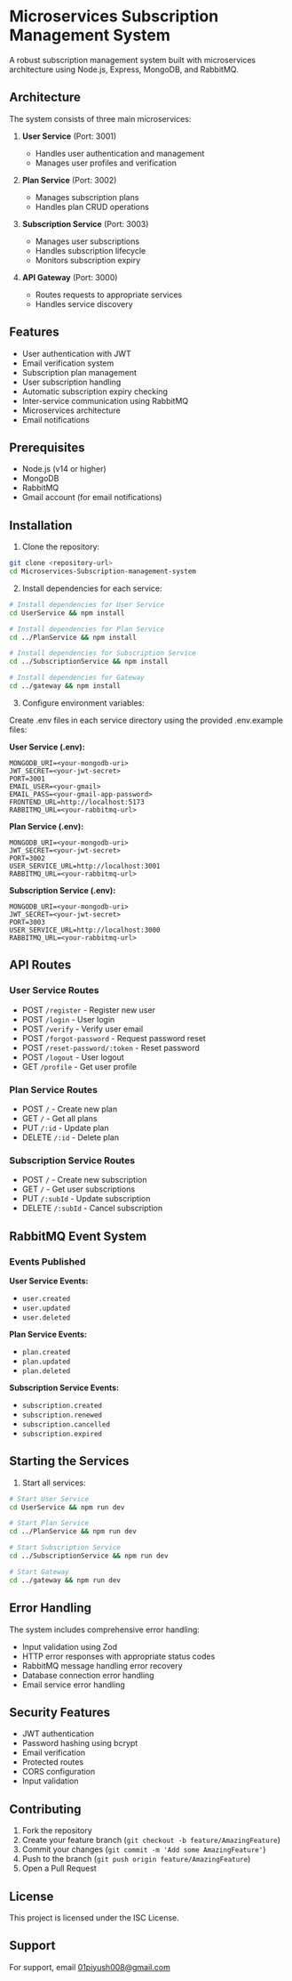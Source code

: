 # Microservices Subscription Management System

A robust subscription management system built with microservices architecture using Node.js, Express, MongoDB, and RabbitMQ.

## Architecture

The system consists of three main microservices:

1. **User Service** (Port: 3001)
   - Handles user authentication and management
   - Manages user profiles and verification

2. **Plan Service** (Port: 3002)
   - Manages subscription plans
   - Handles plan CRUD operations

3. **Subscription Service** (Port: 3003)
   - Manages user subscriptions
   - Handles subscription lifecycle
   - Monitors subscription expiry

4. **API Gateway** (Port: 3000)
   - Routes requests to appropriate services
   - Handles service discovery

## Features

- User authentication with JWT
- Email verification system
- Subscription plan management
- User subscription handling
- Automatic subscription expiry checking
- Inter-service communication using RabbitMQ
- Microservices architecture
- Email notifications

## Prerequisites

- Node.js (v14 or higher)
- MongoDB
- RabbitMQ
- Gmail account (for email notifications)

## Installation

1. Clone the repository:
```bash
git clone <repository-url>
cd Microservices-Subscription-management-system
```

2. Install dependencies for each service:
```bash
# Install dependencies for User Service
cd UserService && npm install

# Install dependencies for Plan Service
cd ../PlanService && npm install

# Install dependencies for Subscription Service
cd ../SubscriptionService && npm install

# Install dependencies for Gateway
cd ../gateway && npm install
```

3. Configure environment variables:

Create .env files in each service directory using the provided .env.example files:

**User Service (.env):**
```env
MONGODB_URI=<your-mongodb-uri>
JWT_SECRET=<your-jwt-secret>
PORT=3001
EMAIL_USER=<your-gmail>
EMAIL_PASS=<your-gmail-app-password>
FRONTEND_URL=http://localhost:5173
RABBITMQ_URL=<your-rabbitmq-url>
```

**Plan Service (.env):**
```env
MONGODB_URI=<your-mongodb-uri>
JWT_SECRET=<your-jwt-secret>
PORT=3002
USER_SERVICE_URL=http://localhost:3001
RABBITMQ_URL=<your-rabbitmq-url>
```

**Subscription Service (.env):**
```env
MONGODB_URI=<your-mongodb-uri>
JWT_SECRET=<your-jwt-secret>
PORT=3003
USER_SERVICE_URL=http://localhost:3000
RABBITMQ_URL=<your-rabbitmq-url>
```

## API Routes

### User Service Routes
- POST `/register` - Register new user
- POST `/login` - User login
- POST `/verify` - Verify user email
- POST `/forgot-password` - Request password reset
- POST `/reset-password/:token` - Reset password
- POST `/logout` - User logout
- GET `/profile` - Get user profile

### Plan Service Routes
- POST `/` - Create new plan
- GET `/` - Get all plans
- PUT `/:id` - Update plan
- DELETE `/:id` - Delete plan

### Subscription Service Routes
- POST `/` - Create new subscription
- GET `/` - Get user subscriptions
- PUT `/:subId` - Update subscription
- DELETE `/:subId` - Cancel subscription

## RabbitMQ Event System

### Events Published

**User Service Events:**
- `user.created`
- `user.updated`
- `user.deleted`

**Plan Service Events:**
- `plan.created`
- `plan.updated`
- `plan.deleted`

**Subscription Service Events:**
- `subscription.created`
- `subscription.renewed`
- `subscription.cancelled`
- `subscription.expired`

## Starting the Services

1. Start all services:

```bash
# Start User Service
cd UserService && npm run dev

# Start Plan Service
cd ../PlanService && npm run dev

# Start Subscription Service
cd ../SubscriptionService && npm run dev

# Start Gateway
cd ../gateway && npm run dev
```

## Error Handling

The system includes comprehensive error handling:
- Input validation using Zod
- HTTP error responses with appropriate status codes
- RabbitMQ message handling error recovery
- Database connection error handling
- Email service error handling

## Security Features

- JWT authentication
- Password hashing using bcrypt
- Email verification
- Protected routes
- CORS configuration
- Input validation

## Contributing

1. Fork the repository
2. Create your feature branch (`git checkout -b feature/AmazingFeature`)
3. Commit your changes (`git commit -m 'Add some AmazingFeature'`)
4. Push to the branch (`git push origin feature/AmazingFeature`)
5. Open a Pull Request

## License

This project is licensed under the ISC License.

## Support

For support, email [01piyush008@gmail.com](mailto:your-email@example.com)